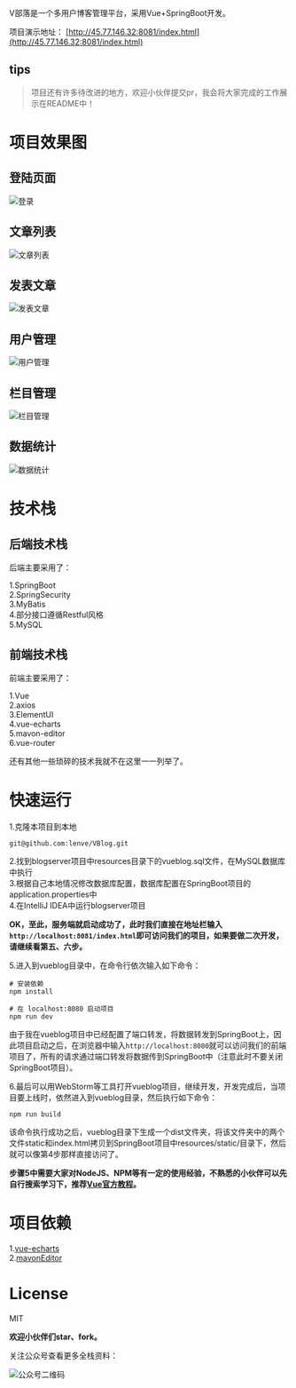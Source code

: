V部落是一个多用户博客管理平台，采用Vue+SpringBoot开发。  

项目演示地址： [http://45.77.146.32:8081/index.html](http://45.77.146.32:8081/index.html)  

## tips

>项目还有许多待改进的地方，欢迎小伙伴提交pr，我会将大家完成的工作展示在README中！

# 项目效果图  

## 登陆页面

![登录](https://raw.githubusercontent.com/lenve/VBlog/master/doc/login.png)  

## 文章列表

![文章列表](https://raw.githubusercontent.com/lenve/VBlog/master/doc/article.png)  

## 发表文章

![发表文章](https://raw.githubusercontent.com/lenve/VBlog/master/doc/post.png)  

## 用户管理

![用户管理](https://raw.githubusercontent.com/lenve/VBlog/master/doc/usermana.png)  

## 栏目管理

![栏目管理](https://raw.githubusercontent.com/lenve/VBlog/master/doc/category.png)  

## 数据统计

![数据统计](https://raw.githubusercontent.com/lenve/VBlog/master/doc/datastatistics.png)  

# 技术栈  

## 后端技术栈

后端主要采用了：  

1.SpringBoot  
2.SpringSecurity  
3.MyBatis  
4.部分接口遵循Restful风格  
5.MySQL  

## 前端技术栈

前端主要采用了：  

1.Vue  
2.axios  
3.ElementUI  
4.vue-echarts  
5.mavon-editor  
6.vue-router  

还有其他一些琐碎的技术我就不在这里一一列举了。   

# 快速运行  

1.克隆本项目到本地  

```
git@github.com:lenve/VBlog.git
```  

2.找到blogserver项目中resources目录下的vueblog.sql文件，在MySQL数据库中执行  
3.根据自己本地情况修改数据库配置，数据库配置在SpringBoot项目的application.properties中  
4.在IntelliJ IDEA中运行blogserver项目  

**OK，至此，服务端就启动成功了，此时我们直接在地址栏输入```http://localhost:8081/index.html```即可访问我们的项目，如果要做二次开发，请继续看第五、六步。**  

5.进入到vueblog目录中，在命令行依次输入如下命令：  

```
# 安装依赖
npm install

# 在 localhost:8080 启动项目
npm run dev
```  

由于我在vueblog项目中已经配置了端口转发，将数据转发到SpringBoot上，因此项目启动之后，在浏览器中输入```http://localhost:8080```就可以访问我们的前端项目了，所有的请求通过端口转发将数据传到SpringBoot中（注意此时不要关闭SpringBoot项目）。  

6.最后可以用WebStorm等工具打开vueblog项目，继续开发，开发完成后，当项目要上线时，依然进入到vueblog目录，然后执行如下命令：  

```
npm run build
```  

该命令执行成功之后，vueblog目录下生成一个dist文件夹，将该文件夹中的两个文件static和index.html拷贝到SpringBoot项目中resources/static/目录下，然后就可以像第4步那样直接访问了。  


**步骤5中需要大家对NodeJS、NPM等有一定的使用经验，不熟悉的小伙伴可以先自行搜索学习下，推荐[Vue官方教程](https://cn.vuejs.org/v2/guide/)。**  


# 项目依赖  

1.[vue-echarts](https://github.com/Justineo/vue-echarts)  
2.[mavonEditor](https://github.com/hinesboy/mavonEditor)  

# License

MIT

**欢迎小伙伴们star、fork。**  

关注公众号查看更多全栈资料：  

![公众号二维码](https://raw.githubusercontent.com/lenve/VBlog/master/doc/qrcode.jpg)  